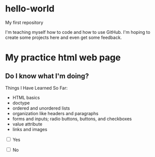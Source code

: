 # hello-world
My first repository

I'm teaching myself how to code and how to use GitHub. I'm hoping to create some projects here and even get some feedback.

<!DOCTYPE html>
<html>
<head>
  <h1>My practice html web page</h1>
  </head>
  <body>
  <h2>Do I know what I'm doing?</h2>
    <div>
  <p> Things I Have Learned So Far:</p>
  <ul> 
    <li>HTML basics</li>
      <li>doctype</li>
      <li>ordered and unordered lists</li>
      <li>organization like headers and paragraphs</li>
      <li>forms and inputs; radio buttons, buttons, and checkboxes</li>
      <li>value attribute</li>
      <li>links and images</li>
  </ul>
  <p>
  <label for="yes">
    <input id="yes" type="checkbox" name="yes-no"> Yes</label></p>
  <p><label for="no">
  <input id="no" type="checkbox" name="yes-no"> No
      </label>
  </p>
    </div>
  </body>
  </html>
